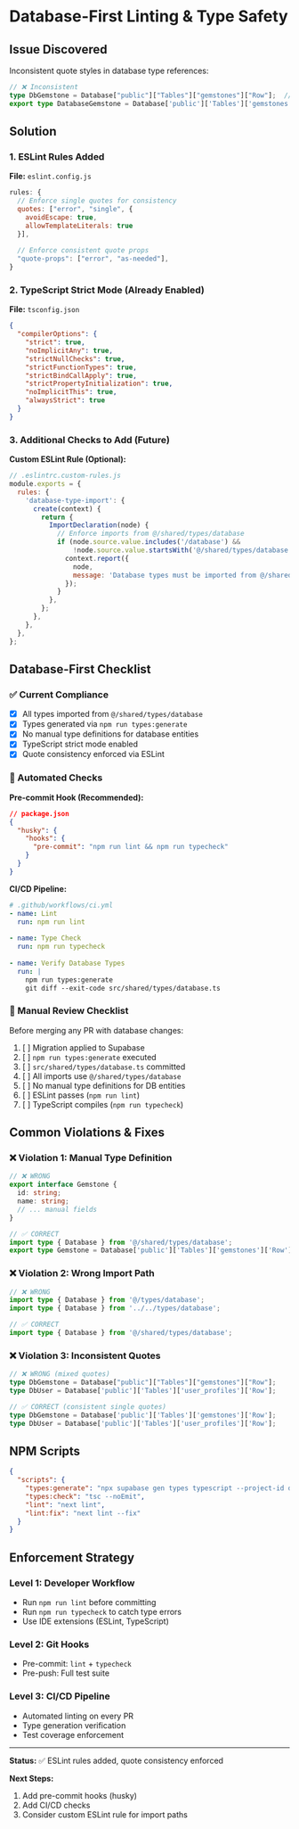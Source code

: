 # Database-First Linting & Type Safety

## Issue Discovered

Inconsistent quote styles in database type references:

```typescript
// ❌ Inconsistent
type DbGemstone = Database["public"]["Tables"]["gemstones"]["Row"];  // double
export type DatabaseGemstone = Database['public']['Tables']['gemstones']['Row']  // single
```

## Solution

### 1. ESLint Rules Added

**File:** `eslint.config.js`

```javascript
rules: {
  // Enforce single quotes for consistency
  quotes: ["error", "single", { 
    avoidEscape: true, 
    allowTemplateLiterals: true 
  }],
  
  // Enforce consistent quote props
  "quote-props": ["error", "as-needed"],
}
```

### 2. TypeScript Strict Mode (Already Enabled)

**File:** `tsconfig.json`

```json
{
  "compilerOptions": {
    "strict": true,
    "noImplicitAny": true,
    "strictNullChecks": true,
    "strictFunctionTypes": true,
    "strictBindCallApply": true,
    "strictPropertyInitialization": true,
    "noImplicitThis": true,
    "alwaysStrict": true
  }
}
```

### 3. Additional Checks to Add (Future)

**Custom ESLint Rule (Optional):**

```javascript
// .eslintrc.custom-rules.js
module.exports = {
  rules: {
    'database-type-import': {
      create(context) {
        return {
          ImportDeclaration(node) {
            // Enforce imports from @/shared/types/database
            if (node.source.value.includes('/database') && 
                !node.source.value.startsWith('@/shared/types/database')) {
              context.report({
                node,
                message: 'Database types must be imported from @/shared/types/database',
              });
            }
          },
        };
      },
    },
  },
};
```

## Database-First Checklist

### ✅ Current Compliance

- [x] All types imported from `@/shared/types/database`
- [x] Types generated via `npm run types:generate`
- [x] No manual type definitions for database entities
- [x] TypeScript strict mode enabled
- [x] Quote consistency enforced via ESLint

### 🔄 Automated Checks

**Pre-commit Hook (Recommended):**

```json
// package.json
{
  "husky": {
    "hooks": {
      "pre-commit": "npm run lint && npm run typecheck"
    }
  }
}
```

**CI/CD Pipeline:**

```yaml
# .github/workflows/ci.yml
- name: Lint
  run: npm run lint
  
- name: Type Check
  run: npm run typecheck
  
- name: Verify Database Types
  run: |
    npm run types:generate
    git diff --exit-code src/shared/types/database.ts
```

### 📝 Manual Review Checklist

Before merging any PR with database changes:

1. [ ] Migration applied to Supabase
2. [ ] `npm run types:generate` executed
3. [ ] `src/shared/types/database.ts` committed
4. [ ] All imports use `@/shared/types/database`
5. [ ] No manual type definitions for DB entities
6. [ ] ESLint passes (`npm run lint`)
7. [ ] TypeScript compiles (`npm run typecheck`)

## Common Violations & Fixes

### ❌ Violation 1: Manual Type Definition

```typescript
// ❌ WRONG
export interface Gemstone {
  id: string;
  name: string;
  // ... manual fields
}
```

```typescript
// ✅ CORRECT
import type { Database } from '@/shared/types/database';
export type Gemstone = Database['public']['Tables']['gemstones']['Row'];
```

### ❌ Violation 2: Wrong Import Path

```typescript
// ❌ WRONG
import type { Database } from '@/types/database';
import type { Database } from '../../types/database';
```

```typescript
// ✅ CORRECT
import type { Database } from '@/shared/types/database';
```

### ❌ Violation 3: Inconsistent Quotes

```typescript
// ❌ WRONG (mixed quotes)
type DbGemstone = Database["public"]["Tables"]["gemstones"]["Row"];
type DbUser = Database['public']['Tables']['user_profiles']['Row'];
```

```typescript
// ✅ CORRECT (consistent single quotes)
type DbGemstone = Database['public']['Tables']['gemstones']['Row'];
type DbUser = Database['public']['Tables']['user_profiles']['Row'];
```

## NPM Scripts

```json
{
  "scripts": {
    "types:generate": "npx supabase gen types typescript --project-id dpqapyojcdtrjwuhybky --schema public > src/shared/types/database.ts",
    "types:check": "tsc --noEmit",
    "lint": "next lint",
    "lint:fix": "next lint --fix"
  }
}
```

## Enforcement Strategy

### Level 1: Developer Workflow
- Run `npm run lint` before committing
- Run `npm run typecheck` to catch type errors
- Use IDE extensions (ESLint, TypeScript)

### Level 2: Git Hooks
- Pre-commit: `lint` + `typecheck`
- Pre-push: Full test suite

### Level 3: CI/CD Pipeline
- Automated linting on every PR
- Type generation verification
- Test coverage enforcement

---

**Status:** ✅ ESLint rules added, quote consistency enforced

**Next Steps:**
1. Add pre-commit hooks (husky)
2. Add CI/CD checks
3. Consider custom ESLint rule for import paths

